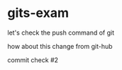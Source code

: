 # gits-exam

let's check the push command of git

how about this change from git-hub

commit check #2
